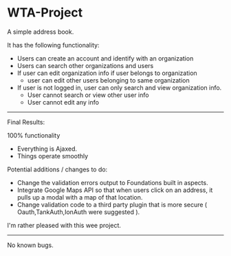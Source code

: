 WTA-Project
===========

A simple address book. 

It has the following functionality:
- Users can create an account and identify with an organization
- Users can search other organizations and users
- If user can edit organization info if user belongs to organization
  - user can edit other users belonging to same organization
- If user is not logged in, user can only search and view organization info.
  - User cannot search or view other user info
  - User cannot edit any info
  

***************************

Final Results:

100% functionality
- Everything is Ajaxed.
- Things operate smoothly

Potential additions / changes to do:
- Change the validation errors output to Foundations built in aspects.
- Integrate Google Maps API so that when users click on an address, it pulls up a modal with a map of that location. 
- Change validation code to a third party plugin that is more secure ( Oauth,TankAuth,IonAuth were suggested ).

I'm rather pleased with this wee project. 
******************************

No known bugs.
